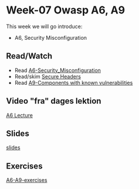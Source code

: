 # Week-07 Owasp A6, A9

This week we will go introduce:

- A6, Security Misconfiguration 

## Read/Watch

- Read [A6-Security_Misconfiguration](https://owasp.org/www-project-top-ten/OWASP_Top_Ten_2017/Top_10-2017_A6-Security_Misconfiguration.html)
- Read/skim [Secure Headers](https://www.owasp.org/index.php/OWASP_Secure_Headers_Project#tab=Headers)
- Read [A9-Components with known vulnerabilities](https://owasp.org/www-project-top-ten/OWASP_Top_Ten_2017/Top_10-2017_A9-Using_Components_with_Known_Vulnerabilities)

## Video "fra" dages lektion

[A6 Lecture](https://www.youtube.com/watch?v=boEi-pU69Hc)


## Slides

[slides](https://docs.google.com/presentation/d/14gvQtyeLm48vGK2MVPeLC16aOmn32-RHzzy-O2df-n0/edit?usp=sharing)

## Exercises

[A6-A9-exercises](https://docs.google.com/document/d/102KrU8kMEeNwAqWJqFjqwjkN0BxtRTugyIqDbt2-zA0/edit?usp=sharing)
